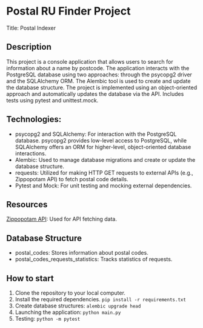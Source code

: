 # Postal RU Finder Project

Title: Postal Indexer

## Description
This project is a console application that allows users to search for information about a name by postcode.
The application interacts with the PostgreSQL database using two approaches: through the psycopg2 driver and the
SQLAlchemy ORM. The Alembic tool is used to create and update the database structure. The project is implemented using
an object-oriented approach and automatically updates the database via the API. Includes tests using pytest and
unittest.mock.

## Technologies:
* psycopg2 and SQLAlchemy: For interaction with the PostgreSQL database. psycopg2 provides low-level access to 
    PostgreSQL, while SQLAlchemy offers an ORM for higher-level, object-oriented database interactions.
* Alembic: Used to manage database migrations and create or update the database structure.
* requests: Utilized for making HTTP GET requests to external APIs (e.g., Zippopotam API) to fetch postal code details.
* Pytest and Mock: For unit testing and mocking external dependencies.

## Resources
[Zippopotam API](https://api.zippopotam.us/): Used for API fetching data.

## Database Structure
* postal_codes: Stores information about postal codes.
* postal_codes_requests_statistics: Tracks statistics of requests.

## How to start

1. Clone the repository to your local computer.
2. Install the required dependencies.
```pip install -r requirements.txt```
3. Create database structures:
```alembic upgrade head```
4. Launching the application:
```python main.py```
5. Testing:
```python -m pytest```